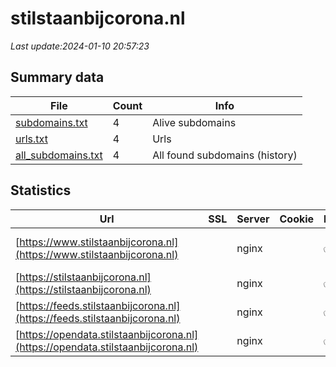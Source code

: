 # stilstaanbijcorona.nl
*Last update:2024-01-10 20:57:23*
## Summary data
| File       | Count | Info |
|------------|-------|------|
|[subdomains.txt](/data/stilstaanbijcorona/subdomains.txt)|4|Alive subdomains|
|[urls.txt](/data/stilstaanbijcorona/urls.txt)|4|Urls|
|[all_subdomains.txt](/data/stilstaanbijcorona/all_subdomains.txt)|4|All found subdomains (history)|
## Statistics
| Url | SSL | Server | Cookie | HSTS | CSP | XFO | XXP | RP | Tech |
|------------|-------|------|------|------|------|------|------|------|------|
|[https://www.stilstaanbijcorona.nl](https://www.stilstaanbijcorona.nl)| |nginx| |:white_check_mark: |:warning: |:white_check_mark: |:white_check_mark: |:white_check_mark: |Bloomreach HSTS Ngin...|
|[https://stilstaanbijcorona.nl](https://stilstaanbijcorona.nl)| |nginx| |:white_check_mark: |:warning: |:white_check_mark: |:white_check_mark: |:white_check_mark: |HSTS Nginx|
|[https://feeds.stilstaanbijcorona.nl](https://feeds.stilstaanbijcorona.nl)| |nginx| |:white_check_mark: | |:white_check_mark: |:white_check_mark: |:white_check_mark: |HSTS Nginx|
|[https://opendata.stilstaanbijcorona.nl](https://opendata.stilstaanbijcorona.nl)| |nginx| |:white_check_mark: | |:white_check_mark: |:white_check_mark: |:white_check_mark: |HSTS Nginx|